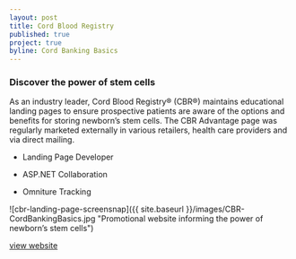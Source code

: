 ```yaml
---
layout: post
title: Cord Blood Registry
published: true
project: true
byline: Cord Banking Basics
---
```


### Discover the power of stem cells

As an industry leader, Cord Blood Registry® (CBR®) maintains educational landing pages to ensure prospective patients are aware of the options and benefits for storing newborn’s stem cells. The CBR Advantage page was regularly marketed externally in various retailers, health care providers and via direct mailing.

* Landing Page Developer

* ASP.NET Collaboration

* Omniture Tracking

![cbr-landing-page-screensnap]({{ site.baseurl }}/images/CBR-CordBankingBasics.jpg "Promotional website informing the power of newborn’s stem cells")

<a href="https://www.cordblood.com/cord-banking-basics" target="_blank">view website</a>
